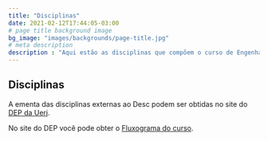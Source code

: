 ```yaml
---
title: "Disciplinas"
date: 2021-02-12T17:44:05-03:00
# page title background image
bg_image: "images/backgrounds/page-title.jpg"
# meta description
description : "Aqui estão as disciplinas que compõem o curso de Engenharia de Sistemas e Computação. Na lista a seguir, elas estão organizadas alfabeticamente por período crescente."
---
```


## Disciplinas
A ementa das disciplinas externas ao Desc podem ser obtidas no site do
[DEP da Uerj](http://www.ementario.uerj.br/cursos/engenharia_eletrica_enfase_em_sistemas_e_computacao.html).

No site do DEP você pode obter o [Fluxograma do curso](http://www.dep.uerj.br/fluxos/engenharia_eletrica_enfase_em_sistemas_e_computacao.pdf).
